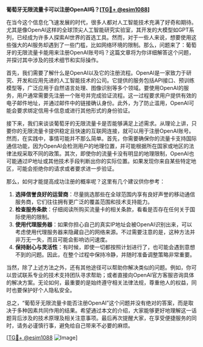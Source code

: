 **葡萄牙无限流量卡可以注册OpenAI吗？[[TG💪+ @esim1088](https://t.me/s/esim1088)]**

在当今这个信息化飞速发展的时代，很多人都对人工智能技术充满了好奇和期待。尤其是像OpenAI这样的全球顶尖人工智能研究实验室，其开发的大模型如GPT系列，已经成为许多人探索AI世界的首选工具。然而，对于一些人来说，想要使用这些强大的AI服务却遇到了一些门槛，比如网络环境的限制。那么，问题来了：葡萄牙的无限流量卡能用来注册OpenAI账号吗？这篇文章将为你详细解答这个问题，并探讨其中涉及的技术细节和实际操作。

首先，我们需要了解什么是OpenAI以及它的注册流程。OpenAI是一家致力于研究、开发和应用先进的人工智能技术的公司。它提供的服务包括API接口、预训练模型等，广泛应用于自然语言处理、图像识别等多个领域。要使用OpenAI的服务，用户通常需要先注册一个账号并完成验证流程。这一过程要求用户提供有效的电子邮件地址，并通过邮件中的链接确认身份。此外，为了防止滥用，OpenAI可能会要求绑定信用卡信息或进行其他形式的身份验证。

接下来，我们来谈谈葡萄牙的无限流量卡是否能够满足上述需求。从理论上讲，只要你的无限流量卡提供稳定且快速的互联网连接，就可以用于注册OpenAI账号。然而，在实践中，事情可能并不那么简单。首先，你需要确保你的流量卡支持国际通信功能，因为OpenAI会检测用户的地理位置，并可能根据所在国家或地区的法律法规采取不同的政策。其次，即使你的流量卡没有明显的地理限制，OpenAI也可能通过IP地址或其他技术手段判断出你的实际位置。如果发现你来自某些特定地区，可能会拒绝你的请求或者要求进一步验证。

那么，如何才能提高成功注册的概率呢？这里有几个建议供你参考：

1. **选择信誉良好的运营商**：尽量挑选那些在全球范围内享有良好声誉的移动通信服务商，它们往往拥有更广泛的覆盖范围和技术支持能力。
2. **检查服务条款**：仔细阅读所购买流量卡的相关条款，看看是否存在任何关于国际使用的限制。
3. **使用代理服务器**：如果你担心自己的真实IP地址会被OpenAI识别出来，可以考虑使用代理服务器来隐藏自己的网络来源。不过需要注意的是，这种方法并非万无一失，而且可能会影响访问速度。
4. **保持耐心与灵活性**：有时候，即使一切都按照计划进行了，也可能会遇到意想不到的问题。因此，在整个过程中保持冷静，并随时准备调整策略非常重要。

当然，除了上述方法之外，还有其他途径可以帮助你解决类似的问题。例如，你可以尝试联系专业的技术支持团队寻求帮助；或者直接向OpenAI官方客服咨询具体的解决方案。无论如何，最重要的是始终遵守相关法律法规，尊重他人的权益，同时也要保护好个人隐私安全。

总之，“葡萄牙无限流量卡能否注册OpenAI”这个问题并没有绝对的答案，而是取决于多种因素共同作用的结果。希望通过本文的介绍，大家能够更好地理解这一话题背后涉及的技术原理及相关注意事项。最后再次提醒大家，在享受便捷服务的同时，请务必谨慎行事，避免给自己带来不必要的麻烦。

[[TG💪+ @esim1088](https://t.me/s/esim1088) ![Image](https://i.postimg.cc/4NQfJmqS/Snipaste-2025-05-13-00-14-12.png)]